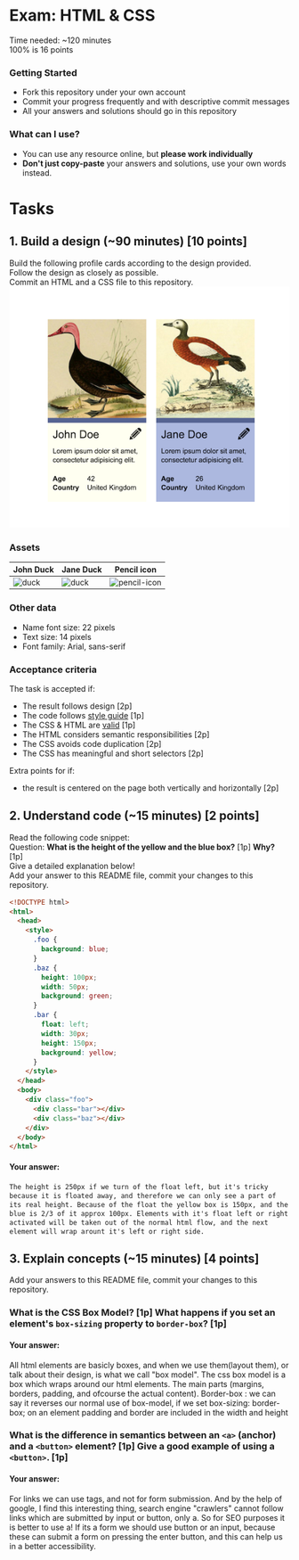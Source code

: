 # Exam: HTML & CSS
Time needed: ~120 minutes   
100% is 16 points

### Getting Started
 - Fork this repository under your own account
 - Commit your progress frequently and with descriptive commit messages
 - All your answers and solutions should go in this repository

### What can I use?
 - You can use any resource online, but **please work individually**
 - **Don't just copy-paste** your answers and solutions, use your own words instead.


# Tasks

## 1. Build a design (~90 minutes) [10 points]
Build the following profile cards according to the design provided.   
Follow the design as closely as possible.   
Commit an HTML and a CSS file to this repository.
![design](task-1.png)

### Assets
John Duck | Jane Duck | Pencil icon
--------- | --------- | -----------
![duck](duck.jpg) | ![duck](duck2.jpg) | ![pencil-icon](edit-icon.png)   

### Other data
  - Name font size: 22 pixels
  - Text size: 14 pixels
  - Font family: Arial, sans-serif

### Acceptance criteria
The task is accepted if:
  - The result follows design [2p]
  - The code follows [style guide](https://github.com/greenfox-academy/teaching-materials/blob/master/styleguide/html-css.md) [1p]
  - The CSS & HTML are [valid](https://validator.w3.org/) [1p]
  - The HTML considers semantic responsibilities [2p]
  - The CSS avoids code duplication [2p]
  - The CSS has meaningful and short selectors [2p]

Extra points for if:
  - the result is centered on the page both vertically and horizontally [2p]


## 2. Understand code (~15 minutes) [2 points]
Read the following code snippet:   
Question: **What is the height of the yellow and the blue box?** [1p] **Why?** [1p]   
Give a detailed explanation below!   
Add your answer to this README file, commit your changes to this repository.
```HTML
<!DOCTYPE html>
<html>
  <head>
    <style>
      .foo {
        background: blue;
      }
      .baz {
        height: 100px;
        width: 50px;
        background: green;
      }
      .bar {
        float: left;
        width: 30px;
        height: 150px;
        background: yellow;
      }
    </style>
  </head>
  <body>
    <div class="foo">
      <div class="bar"></div>
      <div class="baz"></div>
    </div>
  </body>
</html>
```
#### Your answer:
	The height is 250px if we turn of the float left, but it's tricky because it is floated away, and therefore we can only see a part of its real height. Because of the float the yellow box is 150px, and the blue is 2/3 of it approx 100px. Elements with it's float left or right activated will be taken out of the normal html flow, and the next element will wrap arount it's left or right side.

## 3. Explain concepts (~15 minutes) [4 points]
Add your answers to this README file, commit your changes to this repository.


### What is the CSS Box Model? [1p] What happens if you set an element's `box-sizing` property to `border-box`? [1p]
#### Your answer:
All html elements are basicly boxes, and when we use them(layout them), or talk about their design, is what we call "box model".
The css box model is a box which wraps around our html elements. The main parts (margins, borders, padding, and ofcourse the actual content). 
Border-box : we can say it reverses our normal use of box-model, if we set box-sizing: border-box; on an element padding and border are included in the width and height


### What is the difference in semantics between an `<a>` (anchor) and a `<button>` element? [1p] Give a good example of using a `<button>`. [1p]
#### Your answer:
For links we can use <a> tags, and not for form submission. And by the help of google, I find this interesting thing, search engine "crawlers" cannot follow links which are submitted by input or button, only a. So for SEO purposes it is better to use a! 
If its a form we should use button or an input, because these can submit a form on pressing the enter button, and this can help us in a better accessibility. 